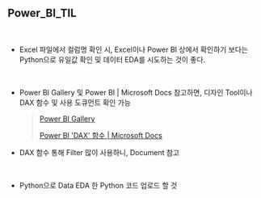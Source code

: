 ## Power_BI_TIL

<br>

- Excel 파일에서 컬럼명 확인 시, Excel이나 Power BI 상에서 확인하기 보다는 Python으로 유일값 확인 및 데이터 EDA를 시도하는 것이 좋다.

<br>

- Power BI Gallery 및 Power BI | Microsoft Docs 참고하면, 디자인 Tool이나 DAX 함수 및 사용 도큐먼트 확인 가능

  > [Power BI Gallery](https://community.powerbi.com/t5/Data-Stories-Gallery/bd-p/DataStoriesGallery)
  >
  > [Power BI 'DAX' 함수 | Microsoft Docs]( https://docs.microsoft.com/ko-kr/power-bi/transform-model/desktop-quickstart-learn-dax-basics)

- DAX 함수 통해 Filter 많이 사용하니, Document 참고

<br>

- Python으로 Data EDA 한 Python 코드 업로드 할 것

